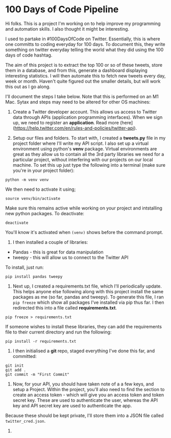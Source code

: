 # 100 Days of Code Pipeline

Hi folks. This is a project I'm working on to help improve my programming and automation skills. I also thought it might be interesting. 

I used to partake in #100DaysOfCode on Twitter. Essentially, this is where one committs to coding everyday for 100 days. To document this, they write something on twitter everyday telling the world what they did using the 100 days of code hashtag.

The aim of this project is to extract the top 100 or so of these tweets, store them in a database, and from this, generate a dashboard displaying interesting statistics. I will then automate this to fetch new tweets every day, week or month. Haven't quite figured out the smaller details, but will work this out as I go along.

I'll document the steps I take below. Note that this is performed on an M1 Mac. Sytax and steps may need to be altered for other OS machines:

1. Create a Twitter developer account. This allows us access to Twitter data through APIs (application programming interfaces). When we sign up, we need to register an **application**. Read more (here](https://help.twitter.com/en/rules-and-policies/twitter-api). 

1. Setup our files and folders. To start with, I created a **tweets.py** file in my project folder where I'll write my API script. I also set up a virtual environment using python's **venv** package. Virtual environments are great as they allow us to contain all the 3rd party libraries we need for a particular project, without interfering with our projects on our local machine. To set this up just type the following into a terminal (make sure you're in your project folder):

```
python -m venv venv
```

We then need to activate it using;

```
source venv/bin/activate
```

Make sure this remains active while working on your project and intstalling new python packages. To deactivate:

```
deactivate
```

You'll know it's activated when `(venv)` shows before the command prompt. 

1. I then installed a couple of libraries:

* Pandas - this is great for data manipulation
* tweepy - this will allow us to connect to the Twitter API

To install, just run:

```
pip install pandas tweepy
```

1. Next up, I created a requirements.txt file, which I'll periodically update. This helps anyone else following along with this project install the same packages as me (so far, pandas and tweepy). To generate this file, I ran `pip freeze` which show all packages I've installed via pip thus far. I then redirected this into a file called **requirements.txt**.

```
pip freeze > requirements.txt
```

If someone wishes to install these libraries, they can add the requirements file to their current directory and run the following:

```
pip install -r requirements.txt
```

1. I then initialised a **git** repo, staged everything I've done this far, and committed:

```
git init
git add .
git commit -m "First Commit"
```

1. Now, for your API, you should have taken note of a a few keys, and setup a Project. Within the project, you'll also need to find the section to create an access token - which will give you an access token and token secret key. These are used to authenticate the user, whereas the API key and API secret key are used to authenticate the app.

Because these should be kept private, I'll store them into a JSON file called `twitter_cred.json`.

1. 


